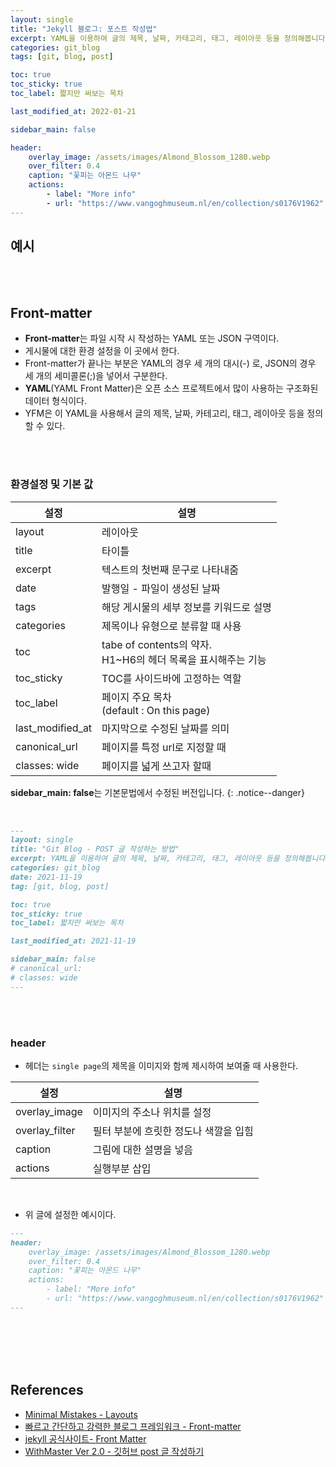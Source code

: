 ```yaml
---
layout: single
title: "Jekyll 블로그: 포스트 작성법"
excerpt: YAML을 이용하여 글의 제목, 날짜, 카테고리, 태그, 레이아웃 등을 정의해봅니다.
categories: git_blog
tags: [git, blog, post]

toc: true
toc_sticky: true
toc_label: 짧지만 써보는 목차

last_modified_at: 2022-01-21

sidebar_main: false

header:
    overlay_image: /assets/images/Almond_Blossom_1280.webp
    over_filter: 0.4
    caption: "꽃피는 아몬드 나무"
    actions:
        - label: "More info"
        - url: "https://www.vangoghmuseum.nl/en/collection/s0176V1962"
---
```


## 예시

<script src="https://gist.github.com/ingu627/93a69be54393c57f58eedc9b33024876.js"></script>

<br>
<br>

## Front-matter

- **Front-matter**는 파일 시작 시 작성하는 YAML 또는 JSON 구역이다.
- 게시물에 대한 환경 설정을 이 곳에서 한다.
- Front-matter가 끝나는 부분은 YAML의 경우 세 개의 대시(-) 로, JSON의 경우 세 개의 세미콜론(;)을 넣어서 구분한다.
- **YAML**(YAML Front Matter)은 오픈 소스 프로젝트에서 많이 사용하는 구조화된 데이터 형식이다.
- YFM은 이 YAML을 사용해서 글의 제목, 날짜, 카테고리, 태그, 레이아웃 등을 정의할 수 있다.

<br>
<br>

### 환경설정 및 기본 값

|설정| 설명|
|---|---|
|layout|레이아웃|
|title|타이틀|
|excerpt| 텍스트의 첫번째 문구로 나타내줌|
|date|발행일 - 파일이 생성된 날짜|
|tags| 해당 게시물의 세부 정보를 키워드로 설명|
|categories|제목이나 유형으로 분류할 때 사용|
|toc|tabe of contents의 약자.<br>H1~H6의 헤더 목록을 표시해주는 기능
|toc_sticky|TOC를 사이드바에 고정하는 역할|
|toc_label|페이지 주요 목차 <br>(default : On this page)|
|last_modified_at| 마지막으로 수정된 날짜를 의미|
|canonical_url|페이지를 특정 url로 지정할 때 |
|classes: wide| 페이지를 넓게 쓰고자 할때|

**sidebar_main: false**는 기본문법에서 수정된 버전입니다.
{: .notice--danger}

<br>

```markdown
---
layout: single
title: "Git Blog - POST 글 작성하는 방법"
excerpt: YAML을 이용하여 글의 제목, 날짜, 카테고리, 태그, 레이아웃 등을 정의해봅니다.
categories: git_blog
date: 2021-11-19
tag: [git, blog, post]

toc: true
toc_sticky: true
toc_label: 짧지만 써보는 목차

last_modified_at: 2021-11-19

sidebar_main: false
# canonical_url:
# classes: wide
---
```

<br>
<br>

### header

- 헤더는 `single page`의 제목을 이미지와 함께 제시하여 보여줄 때 사용한다.

|설정|설명|
|---|---|
|overlay_image|이미지의 주소나 위치를 설정
|overlay_filter|필터 부분에 흐릿한 정도나 색깔을 입힘
|caption|그림에 대한 설명을 넣음
|actions|실행부분 삽입

<br>

- 위 글에 설정한 예시이다.

```markdown
---
header:
    overlay_image: /assets/images/Almond_Blossom_1280.webp
    over_filter: 0.4
    caption: "꽃피는 아몬드 나무"
    actions:
        - label: "More info"
        - url: "https://www.vangoghmuseum.nl/en/collection/s0176V1962"
---
```




<br>
<br>
<br>
<br>

## References

- [Minimal Mistakes - Layouts ](https://mmistakes.github.io/minimal-mistakes/docs/layouts/)
- [빠르고 간단하고 강력한 블로그 프레임워크 - Front-matter](https://hexo.io/ko/docs/front-matter.html)
- [jekyll 공식사이트- Front Matter](https://jekyllrb.com/docs/front-matter/)
- [WithMaster Ver 2.0 - 깃허브 post 글 작성하기](https://withmaster.com/%EB%B8%94%EB%A1%9C%EA%B7%B8/posts/)